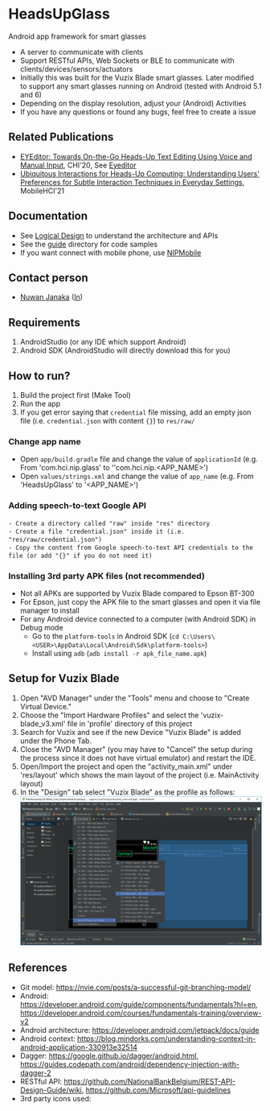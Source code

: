 # HeadsUpGlass
Android app framework for smart glasses
- A server to communicate with clients
- Support RESTful APIs, Web Sockets or BLE to communicate with clients/devices/sensors/actuators
- Initially this was built for the Vuzix Blade smart glasses. Later modified to support any smart glasses running on Android (tested with Android 5.1 and 6)
- Depending on the display resolution, adjust your (Android) Activities
- If you have any questions or found any bugs, feel free to create a issue


## Related Publications
- [EYEditor: Towards On-the-Go Heads-Up Text Editing Using Voice and Manual Input](https://doi.org/10.1145/3313831.3376173), CHI'20, See [Eyeditor](https://github.com/NUS-HCILab/Eyeditor)
- [Ubiquitous Interactions for Heads-Up Computing: Understanding Users’ Preferences for Subtle Interaction Techniques in Everyday Settings](https://doi.org/10.1145/3447526.3472035), MobileHCI'21


## Documentation
- See [Logical Design](https://docs.google.com/document/d/1gdXW0ksE7j95bPe-f9ssFdg3P_WM-jFo96uOsl2pjFU/view?usp=sharing) to understand the architecture and APIs
- See the [guide](guide) directory for code samples
- If you want connect with mobile phone, use [NIPMobile](https://github.com/NUS-HCILab/NIPMobile)


## Contact person
- [Nuwan Janaka](https://www.nus-hci.org/team/nuwan-janaka/) ([In](https://www.linkedin.com/in/nuwan-janaka/))


## Requirements
1. AndroidStudio (or any IDE which support Android)
2. Android SDK (AndroidStudio will directly download this for you)


## How to run?
1. Build the project first (Make Tool)
2. Run the app
3. If you get error saying that `credential` file missing, add an empty json file (i.e. `credential.json` with content `{}`) to `res/raw/`


### Change app name
- Open `app/build.gradle` file and change the value of `applicationId` (e.g. From 'com.hci.nip.glass' to ''com.hci.nip.<APP_NAME>')
- Open `values/strings.xml` and change the value of `app_name` (e.g. From 'HeadsUpGlass' to '<APP_NAME>')


### Adding speech-to-text Google API
    - Create a directory called "raw" inside "res" directory
    - Create a file "credential.json" inside it (i.e. "res/raw/credential.json")
    - Copy the content from Google speech-to-text API credentials to the file (or add "{}" if you do not need it)


### Installing 3rd party APK files (not recommended)
- Not all APKs are supported by Vuzix Blade compared to Epson BT-300
- For Epson, just copy the APK file to the smart glasses and open it via file manager to install
- For any Android device connected to a computer (with Android SDK) in Debug mode
    - Go to the `platform-tools` in Android SDK (`cd C:\Users\<USER>\AppData\Local\Android\Sdk\platform-tools>`)
    - Install using `adb` (`adb install -r apk_file_name.apk`)


## Setup for Vuzix Blade
1. Open "AVD Manager" under the "Tools" menu and choose to "Create Virtual Device."
2. Choose the "Import Hardware Profiles"  and select the 'vuzix-blade_v3.xml' file in 'profile' directory of this project
3. Search for Vuzix and see if the new Device "Vuzix Blade" is added under the Phone Tab.
4. Close the "AVD Manager" (you may have to "Cancel" the setup during the process since it does not have virtual emulator) and restart the IDE.
5. Open/Import the project and open the "activity_main.xml" under 'res/layout' which shows the main layout of the project (i.e. MainActivity layout)
6. In the "Design" tab select "Vuzix Blade" as the profile as follows: ![Web Page](profile/Blade_hardware_profile_Selection.png)


## References
- Git model: https://nvie.com/posts/a-successful-git-branching-model/
- Android: https://developer.android.com/guide/components/fundamentals?hl=en, https://developer.android.com/courses/fundamentals-training/overview-v2
- Android architecture: https://developer.android.com/jetpack/docs/guide 
- Android context: https://blog.mindorks.com/understanding-context-in-android-application-330913e32514 
- Dagger: https://google.github.io/dagger/android.html, https://guides.codepath.com/android/dependency-injection-with-dagger-2
- RESTful API: https://github.com/NationalBankBelgium/REST-API-Design-Guide/wiki,  https://github.com/Microsoft/api-guidelines
- 3rd party icons used: 




